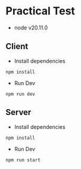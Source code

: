 # Practical Test

- node v20.11.0

## Client

- Install dependencies
```
npm install
```

- Run Dev
```
npm run dev
```

## Server
- Install dependencies
```
npm install
```

- Run Dev
```
npm run start
```
